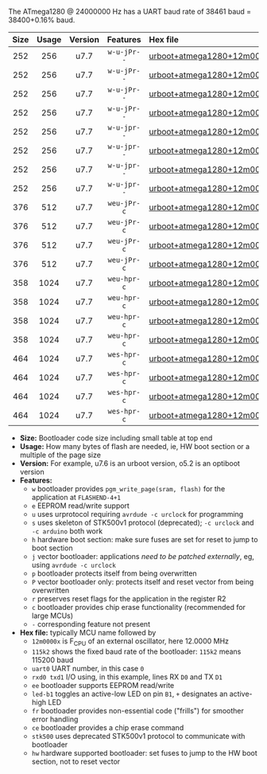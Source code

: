 The ATmega1280 @ 24000000 Hz has a UART baud rate of 38461 baud = 38400+0.16% baud.

|Size|Usage|Version|Features|Hex file|
|:-:|:-:|:-:|:-:|:--|
|252|256|u7.7|`w-u-jPr--`|[urboot+atmega1280+12m0000x+++19k2_uart0_rxe0_txe1_led+b7.hex](https://raw.githubusercontent.com/stefanrueger/urboot.hex/main/cores/megacore/atmega1280/external_oscillator/fcpu+12m0000_Hz/br+++19k2_bps/urboot+atmega1280+12m0000x+++19k2_uart0_rxe0_txe1_led+b7.hex)|
|252|256|u7.7|`w-u-jPr--`|[urboot+atmega1280+12m0000x+++19k2_uart1_rxd2_txd3_led+b7.hex](https://raw.githubusercontent.com/stefanrueger/urboot.hex/main/cores/megacore/atmega1280/external_oscillator/fcpu+12m0000_Hz/br+++19k2_bps/urboot+atmega1280+12m0000x+++19k2_uart1_rxd2_txd3_led+b7.hex)|
|252|256|u7.7|`w-u-jPr--`|[urboot+atmega1280+12m0000x+++19k2_uart2_rxh0_txh1_led+b7.hex](https://raw.githubusercontent.com/stefanrueger/urboot.hex/main/cores/megacore/atmega1280/external_oscillator/fcpu+12m0000_Hz/br+++19k2_bps/urboot+atmega1280+12m0000x+++19k2_uart2_rxh0_txh1_led+b7.hex)|
|252|256|u7.7|`w-u-jPr--`|[urboot+atmega1280+12m0000x+++19k2_uart3_rxj0_txj1_led+b7.hex](https://raw.githubusercontent.com/stefanrueger/urboot.hex/main/cores/megacore/atmega1280/external_oscillator/fcpu+12m0000_Hz/br+++19k2_bps/urboot+atmega1280+12m0000x+++19k2_uart3_rxj0_txj1_led+b7.hex)|
|252|256|u7.7|`w-u-jpr--`|[urboot+atmega1280+12m0000x+++19k2_uart0_rxe0_txe1_led+b7_fr.hex](https://raw.githubusercontent.com/stefanrueger/urboot.hex/main/cores/megacore/atmega1280/external_oscillator/fcpu+12m0000_Hz/br+++19k2_bps/urboot+atmega1280+12m0000x+++19k2_uart0_rxe0_txe1_led+b7_fr.hex)|
|252|256|u7.7|`w-u-jpr--`|[urboot+atmega1280+12m0000x+++19k2_uart1_rxd2_txd3_led+b7_fr.hex](https://raw.githubusercontent.com/stefanrueger/urboot.hex/main/cores/megacore/atmega1280/external_oscillator/fcpu+12m0000_Hz/br+++19k2_bps/urboot+atmega1280+12m0000x+++19k2_uart1_rxd2_txd3_led+b7_fr.hex)|
|252|256|u7.7|`w-u-jpr--`|[urboot+atmega1280+12m0000x+++19k2_uart2_rxh0_txh1_led+b7_fr.hex](https://raw.githubusercontent.com/stefanrueger/urboot.hex/main/cores/megacore/atmega1280/external_oscillator/fcpu+12m0000_Hz/br+++19k2_bps/urboot+atmega1280+12m0000x+++19k2_uart2_rxh0_txh1_led+b7_fr.hex)|
|252|256|u7.7|`w-u-jpr--`|[urboot+atmega1280+12m0000x+++19k2_uart3_rxj0_txj1_led+b7_fr.hex](https://raw.githubusercontent.com/stefanrueger/urboot.hex/main/cores/megacore/atmega1280/external_oscillator/fcpu+12m0000_Hz/br+++19k2_bps/urboot+atmega1280+12m0000x+++19k2_uart3_rxj0_txj1_led+b7_fr.hex)|
|376|512|u7.7|`weu-jPr-c`|[urboot+atmega1280+12m0000x+++19k2_uart0_rxe0_txe1_ee_led+b7_fr_ce.hex](https://raw.githubusercontent.com/stefanrueger/urboot.hex/main/cores/megacore/atmega1280/external_oscillator/fcpu+12m0000_Hz/br+++19k2_bps/urboot+atmega1280+12m0000x+++19k2_uart0_rxe0_txe1_ee_led+b7_fr_ce.hex)|
|376|512|u7.7|`weu-jPr-c`|[urboot+atmega1280+12m0000x+++19k2_uart1_rxd2_txd3_ee_led+b7_fr_ce.hex](https://raw.githubusercontent.com/stefanrueger/urboot.hex/main/cores/megacore/atmega1280/external_oscillator/fcpu+12m0000_Hz/br+++19k2_bps/urboot+atmega1280+12m0000x+++19k2_uart1_rxd2_txd3_ee_led+b7_fr_ce.hex)|
|376|512|u7.7|`weu-jPr-c`|[urboot+atmega1280+12m0000x+++19k2_uart2_rxh0_txh1_ee_led+b7_fr_ce.hex](https://raw.githubusercontent.com/stefanrueger/urboot.hex/main/cores/megacore/atmega1280/external_oscillator/fcpu+12m0000_Hz/br+++19k2_bps/urboot+atmega1280+12m0000x+++19k2_uart2_rxh0_txh1_ee_led+b7_fr_ce.hex)|
|376|512|u7.7|`weu-jPr-c`|[urboot+atmega1280+12m0000x+++19k2_uart3_rxj0_txj1_ee_led+b7_fr_ce.hex](https://raw.githubusercontent.com/stefanrueger/urboot.hex/main/cores/megacore/atmega1280/external_oscillator/fcpu+12m0000_Hz/br+++19k2_bps/urboot+atmega1280+12m0000x+++19k2_uart3_rxj0_txj1_ee_led+b7_fr_ce.hex)|
|358|1024|u7.7|`weu-hpr-c`|[urboot+atmega1280+12m0000x+++19k2_uart0_rxe0_txe1_ee_led+b7_fr_ce_hw.hex](https://raw.githubusercontent.com/stefanrueger/urboot.hex/main/cores/megacore/atmega1280/external_oscillator/fcpu+12m0000_Hz/br+++19k2_bps/urboot+atmega1280+12m0000x+++19k2_uart0_rxe0_txe1_ee_led+b7_fr_ce_hw.hex)|
|358|1024|u7.7|`weu-hpr-c`|[urboot+atmega1280+12m0000x+++19k2_uart1_rxd2_txd3_ee_led+b7_fr_ce_hw.hex](https://raw.githubusercontent.com/stefanrueger/urboot.hex/main/cores/megacore/atmega1280/external_oscillator/fcpu+12m0000_Hz/br+++19k2_bps/urboot+atmega1280+12m0000x+++19k2_uart1_rxd2_txd3_ee_led+b7_fr_ce_hw.hex)|
|358|1024|u7.7|`weu-hpr-c`|[urboot+atmega1280+12m0000x+++19k2_uart2_rxh0_txh1_ee_led+b7_fr_ce_hw.hex](https://raw.githubusercontent.com/stefanrueger/urboot.hex/main/cores/megacore/atmega1280/external_oscillator/fcpu+12m0000_Hz/br+++19k2_bps/urboot+atmega1280+12m0000x+++19k2_uart2_rxh0_txh1_ee_led+b7_fr_ce_hw.hex)|
|358|1024|u7.7|`weu-hpr-c`|[urboot+atmega1280+12m0000x+++19k2_uart3_rxj0_txj1_ee_led+b7_fr_ce_hw.hex](https://raw.githubusercontent.com/stefanrueger/urboot.hex/main/cores/megacore/atmega1280/external_oscillator/fcpu+12m0000_Hz/br+++19k2_bps/urboot+atmega1280+12m0000x+++19k2_uart3_rxj0_txj1_ee_led+b7_fr_ce_hw.hex)|
|464|1024|u7.7|`wes-hpr-c`|[urboot+atmega1280+12m0000x+++19k2_uart0_rxe0_txe1_ee_led+b7_fr_ce_stk500_hw.hex](https://raw.githubusercontent.com/stefanrueger/urboot.hex/main/cores/megacore/atmega1280/external_oscillator/fcpu+12m0000_Hz/br+++19k2_bps/urboot+atmega1280+12m0000x+++19k2_uart0_rxe0_txe1_ee_led+b7_fr_ce_stk500_hw.hex)|
|464|1024|u7.7|`wes-hpr-c`|[urboot+atmega1280+12m0000x+++19k2_uart1_rxd2_txd3_ee_led+b7_fr_ce_stk500_hw.hex](https://raw.githubusercontent.com/stefanrueger/urboot.hex/main/cores/megacore/atmega1280/external_oscillator/fcpu+12m0000_Hz/br+++19k2_bps/urboot+atmega1280+12m0000x+++19k2_uart1_rxd2_txd3_ee_led+b7_fr_ce_stk500_hw.hex)|
|464|1024|u7.7|`wes-hpr-c`|[urboot+atmega1280+12m0000x+++19k2_uart2_rxh0_txh1_ee_led+b7_fr_ce_stk500_hw.hex](https://raw.githubusercontent.com/stefanrueger/urboot.hex/main/cores/megacore/atmega1280/external_oscillator/fcpu+12m0000_Hz/br+++19k2_bps/urboot+atmega1280+12m0000x+++19k2_uart2_rxh0_txh1_ee_led+b7_fr_ce_stk500_hw.hex)|
|464|1024|u7.7|`wes-hpr-c`|[urboot+atmega1280+12m0000x+++19k2_uart3_rxj0_txj1_ee_led+b7_fr_ce_stk500_hw.hex](https://raw.githubusercontent.com/stefanrueger/urboot.hex/main/cores/megacore/atmega1280/external_oscillator/fcpu+12m0000_Hz/br+++19k2_bps/urboot+atmega1280+12m0000x+++19k2_uart3_rxj0_txj1_ee_led+b7_fr_ce_stk500_hw.hex)|

- **Size:** Bootloader code size including small table at top end
- **Usage:** How many bytes of flash are needed, ie, HW boot section or a multiple of the page size
- **Version:** For example, u7.6 is an urboot version, o5.2 is an optiboot version
- **Features:**
  + `w` bootloader provides `pgm_write_page(sram, flash)` for the application at `FLASHEND-4+1`
  + `e` EEPROM read/write support
  + `u` uses urprotocol requiring `avrdude -c urclock` for programming
  + `s` uses skeleton of STK500v1 protocol (deprecated); `-c urclock` and `-c arduino` both work
  + `h` hardware boot section: make sure fuses are set for reset to jump to boot section
  + `j` vector bootloader: applications *need to be patched externally*, eg, using `avrdude -c urclock`
  + `p` bootloader protects itself from being overwritten
  + `P` vector bootloader only: protects itself and reset vector from being overwritten
  + `r` preserves reset flags for the application in the register R2
  + `c` bootloader provides chip erase functionality (recommended for large MCUs)
  + `-` corresponding feature not present
- **Hex file:** typically MCU name followed by
  + `12m0000x` is F<sub>CPU</sub> of an external oscillator, here 12.0000 MHz
  + `115k2` shows the fixed baud rate of the bootloader: `115k2` means 115200 baud
  + `uart0` UART number, in this case `0`
  + `rxd0 txd1` I/O using, in this example, lines RX `D0` and TX `D1`
  + `ee` bootloader supports EEPROM read/write
  + `led-b1` toggles an active-low LED on pin `B1`, `+` designates an active-high LED
  + `fr` bootloader provides non-essential code ("frills") for smoother error handling
  + `ce` bootloader provides a chip erase command
  + `stk500` uses deprecated STK500v1 protocol to communicate with bootloader
  + `hw` hardware supported bootloader: set fuses to jump to the HW boot section, not to reset vector
